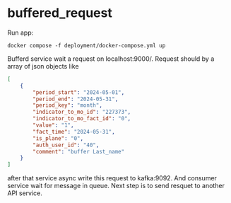 # buffered_request

Run app:
```
docker compose -f deployment/docker-compose.yml up 
```

Bufferd service wait a request on localhost:9000/.
Request should by a array of json objects like
```json
[
    {
        "period_start": "2024-05-01",
        "period_end": "2024-05-31",
        "period_key": "month",
        "indicator_to_mo_id": "227373",
        "indicator_to_mo_fact_id": "0",
        "value": "1",
        "fact_time": "2024-05-31",
        "is_plane": "0",
        "auth_user_id": "40",
        "comment": "buffer Last_name"
    }
]
```
after that service async write this request to kafka:9092. And 
consumer service wait for message in queue. Next step is to
send resquet to another API service.

